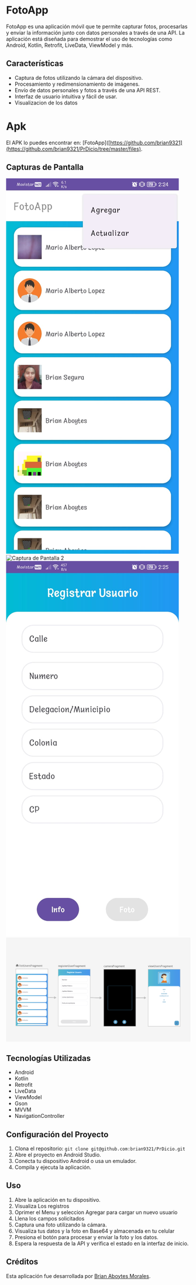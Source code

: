# FotoApp

FotoApp es una aplicación móvil que te permite capturar fotos, procesarlas y enviar la información junto con datos personales a través de una API. La aplicación está diseñada para demostrar el uso de tecnologías como Android, Kotlin, Retrofit, LiveData, ViewModel y más.

## Características

- Captura de fotos utilizando la cámara del dispositivo.
- Procesamiento y redimensionamiento de imágenes.
- Envío de datos personales y fotos a través de una API REST.
- Interfaz de usuario intuitiva y fácil de usar.
- Visualizacion de los datos

# Apk
El APK lo puedes encontrar en: [FotoApp]([https://github.com/brian9321](https://github.com/brian9321/PrDicio/tree/master/files).
## Capturas de Pantalla

![Captura de Pantalla 1](screenshots/screenshot1.jpeg)
![Captura de Pantalla 2](screenshots/screenshot2.jpeg)
![Captura de Pantalla 3](screenshots/screenshot3.jpeg)
![Flujo NavigationController](screenshots/flujo.png)

## Tecnologías Utilizadas

- Android
- Kotlin
- Retrofit
- LiveData
- ViewModel
- Gson
- MVVM
- NavigationController

## Configuración del Proyecto

1. Clona el repositorio: `git clone git@github.com:brian9321/PrDicio.git`
2. Abre el proyecto en Android Studio.
3. Conecta tu dispositivo Android o usa un emulador.
4. Compila y ejecuta la aplicación.

## Uso

1. Abre la aplicación en tu dispositivo.
2. Visualiza Los registros
3. Oprimer el Menu y seleccion Agregar para cargar un nuevo usuario
4. Llena los campos solicitados
5. Captura una foto utilizando la cámara.
6. Visualiza tus datos y la foto en Base64 y almacenada en tu celular
7. Presiona el botón para procesar y enviar la foto y los datos.
8. Espera la respuesta de la API y verifica el estado en la interfaz de inicio.

## Créditos

Esta aplicación fue desarrollada por [Brian Aboytes Morales](https://github.com/brian9321).
